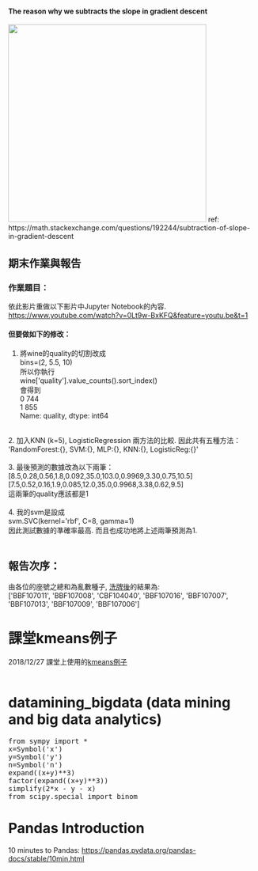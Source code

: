 <h4>The reason why we subtracts the slope in gradient descent</h4>
<img src='https://i.stack.imgur.com/Z563L.png' width='400'/>
ref: https://math.stackexchange.com/questions/192244/subtraction-of-slope-in-gradient-descent

## 期末作業與報告
### 作業題目：<br />
依此影片重做以下影片中Jupyter Notebook的內容.<br />
https://www.youtube.com/watch?v=0Lt9w-BxKFQ&feature=youtu.be&t=1 <br />
#### 但要做如下的修改：<br />
1. 將wine的quality的切割改成<br />
bins=(2, 5.5, 10)<br />
所以你執行<br />
wine['quality'].value_counts().sort_index()<br />
會得到<br />
0    744<br />
1    855<br />
Name: quality, dtype: int64<br />
<br />
2. 加入KNN (k=5), LogisticRegression 兩方法的比較. 因此共有五種方法：<br />
'RandomForest:{}, SVM:{}, MLP:{}, KNN:{}, LogisticReg:{}'<br />
<br />
3. 最後預測的數據改為以下兩筆：<br />
[8.5,0.28,0.56,1.8,0.092,35.0,103.0,0.9969,3.30,0.75,10.5]<br />
[7.5,0.52,0.16,1.9,0.085,12.0,35.0,0.9968,3.38,0.62,9.5]<br />
這兩筆的quality應該都是1<br />
<br />
4. 我的svm是設成<br />
svm.SVC(kernel='rbf', C=8, gamma=1)<br />
因此測試數據的準確率最高. 而且也成功地將上述兩筆預測為1.<br />
<br />

## 報告次序：<br />
由各位的座號之總和為亂數種子, <a href='presentation_order.ipynb'>洗牌後</a>的結果為:<br />
['BBF107011', 'BBF107008', 'CBF104040', 'BBF107016', 'BBF107007', 'BBF107013', 'BBF107009', 'BBF107006']<br />

# 課堂kmeans例子
2018/12/27 課堂上使用的<a href='kmeans-example.ipynb'>kmeans例子</a><br /><br />

# datamining_bigdata (data mining and big data analytics)
<pre>
from sympy import *
x=Symbol('x')
y=Symbol('y')
n=Symbol('n')
expand((x+y)**3)
factor(expand((x+y)**3))
simplify(2*x - y - x)
from scipy.special import binom
</pre>

# Pandas Introduction
10 minutes to Pandas: https://pandas.pydata.org/pandas-docs/stable/10min.html
